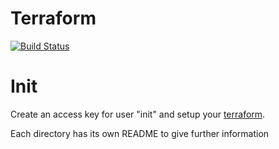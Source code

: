 # Terraform
[![Build Status](https://travis-ci.org/kavehmz/terraform_dev.svg?branch=master)](https://travis-ci.org/kavehmz/terraform_dev)

# Init

Create an access key for user "init" and setup your [terraform](https://www.terraform.io/intro/getting-started/install.html).

Each directory has its own README to give further information